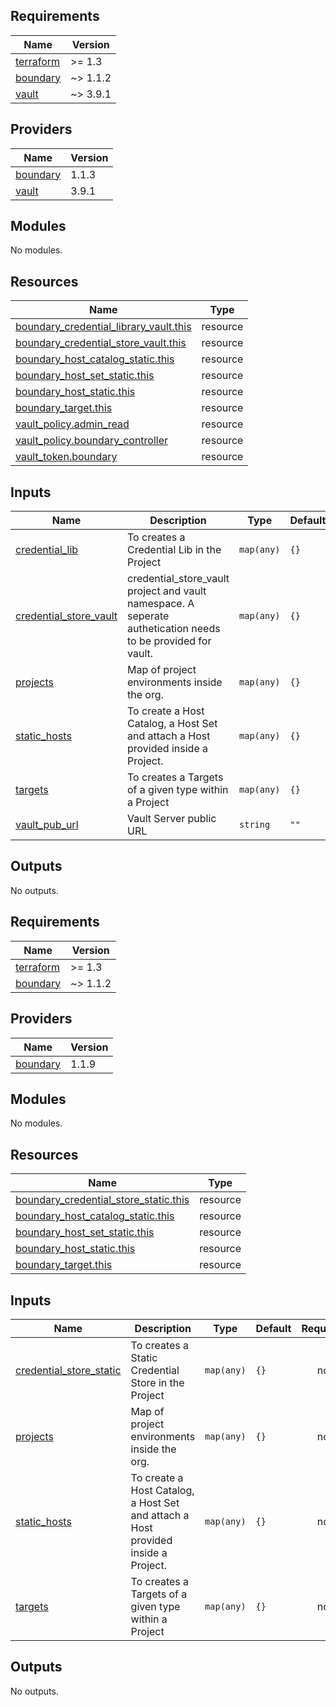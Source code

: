 <!-- BEGIN_TF_DOCS -->
## Requirements

| Name | Version |
|------|---------|
| <a name="requirement_terraform"></a> [terraform](#requirement\_terraform) | >= 1.3 |
| <a name="requirement_boundary"></a> [boundary](#requirement\_boundary) | ~> 1.1.2 |
| <a name="requirement_vault"></a> [vault](#requirement\_vault) | ~> 3.9.1 |

## Providers

| Name | Version |
|------|---------|
| <a name="provider_boundary"></a> [boundary](#provider\_boundary) | 1.1.3 |
| <a name="provider_vault"></a> [vault](#provider\_vault) | 3.9.1 |

## Modules

No modules.

## Resources

| Name | Type |
|------|------|
| [boundary_credential_library_vault.this](https://registry.terraform.io/providers/hashicorp/boundary/latest/docs/resources/credential_library_vault) | resource |
| [boundary_credential_store_vault.this](https://registry.terraform.io/providers/hashicorp/boundary/latest/docs/resources/credential_store_vault) | resource |
| [boundary_host_catalog_static.this](https://registry.terraform.io/providers/hashicorp/boundary/latest/docs/resources/host_catalog_static) | resource |
| [boundary_host_set_static.this](https://registry.terraform.io/providers/hashicorp/boundary/latest/docs/resources/host_set_static) | resource |
| [boundary_host_static.this](https://registry.terraform.io/providers/hashicorp/boundary/latest/docs/resources/host_static) | resource |
| [boundary_target.this](https://registry.terraform.io/providers/hashicorp/boundary/latest/docs/resources/target) | resource |
| [vault_policy.admin_read](https://registry.terraform.io/providers/hashicorp/vault/latest/docs/resources/policy) | resource |
| [vault_policy.boundary_controller](https://registry.terraform.io/providers/hashicorp/vault/latest/docs/resources/policy) | resource |
| [vault_token.boundary](https://registry.terraform.io/providers/hashicorp/vault/latest/docs/resources/token) | resource |

## Inputs

| Name | Description | Type | Default | Required |
|------|-------------|------|---------|:--------:|
| <a name="input_credential_lib"></a> [credential\_lib](#input\_credential\_lib) | To creates a Credential Lib in the Project | `map(any)` | `{}` | no |
| <a name="input_credential_store_vault"></a> [credential\_store\_vault](#input\_credential\_store\_vault) | credential\_store\_vault project and vault namespace. A seperate authetication needs to be provided for vault. | `map(any)` | `{}` | no |
| <a name="input_projects"></a> [projects](#input\_projects) | Map of project environments inside the org. | `map(any)` | `{}` | no |
| <a name="input_static_hosts"></a> [static\_hosts](#input\_static\_hosts) | To create a Host Catalog, a Host Set and attach a Host provided inside a Project. | `map(any)` | `{}` | no |
| <a name="input_targets"></a> [targets](#input\_targets) | To creates a Targets of a given type within a Project | `map(any)` | `{}` | no |
| <a name="input_vault_pub_url"></a> [vault\_pub\_url](#input\_vault\_pub\_url) | Vault Server public URL | `string` | `""` | no |

## Outputs

No outputs.
<!-- END_TF_DOCS --><!-- BEGINNING OF PRE-COMMIT-TERRAFORM DOCS HOOK -->
## Requirements

| Name | Version |
|------|---------|
| <a name="requirement_terraform"></a> [terraform](#requirement\_terraform) | >= 1.3 |
| <a name="requirement_boundary"></a> [boundary](#requirement\_boundary) | ~> 1.1.2 |

## Providers

| Name | Version |
|------|---------|
| <a name="provider_boundary"></a> [boundary](#provider\_boundary) | 1.1.9 |

## Modules

No modules.

## Resources

| Name | Type |
|------|------|
| [boundary_credential_store_static.this](https://registry.terraform.io/providers/hashicorp/boundary/latest/docs/resources/credential_store_static) | resource |
| [boundary_host_catalog_static.this](https://registry.terraform.io/providers/hashicorp/boundary/latest/docs/resources/host_catalog_static) | resource |
| [boundary_host_set_static.this](https://registry.terraform.io/providers/hashicorp/boundary/latest/docs/resources/host_set_static) | resource |
| [boundary_host_static.this](https://registry.terraform.io/providers/hashicorp/boundary/latest/docs/resources/host_static) | resource |
| [boundary_target.this](https://registry.terraform.io/providers/hashicorp/boundary/latest/docs/resources/target) | resource |

## Inputs

| Name | Description | Type | Default | Required |
|------|-------------|------|---------|:--------:|
| <a name="input_credential_store_static"></a> [credential\_store\_static](#input\_credential\_store\_static) | To creates a Static Credential Store in the Project | `map(any)` | `{}` | no |
| <a name="input_projects"></a> [projects](#input\_projects) | Map of project environments inside the org. | `map(any)` | `{}` | no |
| <a name="input_static_hosts"></a> [static\_hosts](#input\_static\_hosts) | To create a Host Catalog, a Host Set and attach a Host provided inside a Project. | `map(any)` | `{}` | no |
| <a name="input_targets"></a> [targets](#input\_targets) | To creates a Targets of a given type within a Project | `map(any)` | `{}` | no |

## Outputs

No outputs.
<!-- END OF PRE-COMMIT-TERRAFORM DOCS HOOK -->
